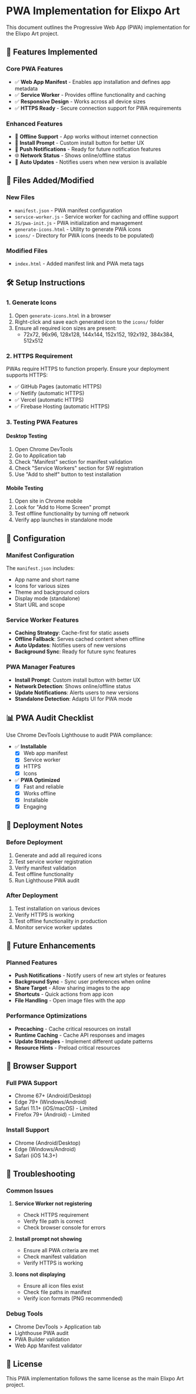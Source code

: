 # PWA Implementation for Elixpo Art

This document outlines the Progressive Web App (PWA) implementation for the Elixpo Art project.

## 🚀 Features Implemented

### Core PWA Features
- ✅ **Web App Manifest** - Enables app installation and defines app metadata
- ✅ **Service Worker** - Provides offline functionality and caching
- ✅ **Responsive Design** - Works across all device sizes
- ✅ **HTTPS Ready** - Secure connection support for PWA requirements

### Enhanced Features
- 🔄 **Offline Support** - App works without internet connection
- 📱 **Install Prompt** - Custom install button for better UX
- 🔔 **Push Notifications** - Ready for future notification features
- 🌐 **Network Status** - Shows online/offline status
- 🔄 **Auto Updates** - Notifies users when new version is available

## 📁 Files Added/Modified

### New Files
- `manifest.json` - PWA manifest configuration
- `service-worker.js` - Service worker for caching and offline support
- `JS/pwa-init.js` - PWA initialization and management
- `generate-icons.html` - Utility to generate PWA icons
- `icons/` - Directory for PWA icons (needs to be populated)

### Modified Files
- `index.html` - Added manifest link and PWA meta tags

## 🛠️ Setup Instructions

### 1. Generate Icons
1. Open `generate-icons.html` in a browser
2. Right-click and save each generated icon to the `icons/` folder
3. Ensure all required icon sizes are present:
   - 72x72, 96x96, 128x128, 144x144, 152x152, 192x192, 384x384, 512x512

### 2. HTTPS Requirement
PWAs require HTTPS to function properly. Ensure your deployment supports HTTPS:
- ✅ GitHub Pages (automatic HTTPS)
- ✅ Netlify (automatic HTTPS)
- ✅ Vercel (automatic HTTPS)
- ✅ Firebase Hosting (automatic HTTPS)

### 3. Testing PWA Features

#### Desktop Testing
1. Open Chrome DevTools
2. Go to Application tab
3. Check "Manifest" section for manifest validation
4. Check "Service Workers" section for SW registration
5. Use "Add to shelf" button to test installation

#### Mobile Testing
1. Open site in Chrome mobile
2. Look for "Add to Home Screen" prompt
3. Test offline functionality by turning off network
4. Verify app launches in standalone mode

## 🔧 Configuration

### Manifest Configuration
The `manifest.json` includes:
- App name and short name
- Icons for various sizes
- Theme and background colors
- Display mode (standalone)
- Start URL and scope

### Service Worker Features
- **Caching Strategy**: Cache-first for static assets
- **Offline Fallback**: Serves cached content when offline
- **Auto Updates**: Notifies users of new versions
- **Background Sync**: Ready for future sync features

### PWA Manager Features
- **Install Prompt**: Custom install button with better UX
- **Network Detection**: Shows online/offline status
- **Update Notifications**: Alerts users to new versions
- **Standalone Detection**: Adapts UI for PWA mode

## 📊 PWA Audit Checklist

Use Chrome DevTools Lighthouse to audit PWA compliance:

- ✅ **Installable**
  - [x] Web app manifest
  - [x] Service worker
  - [x] HTTPS
  - [x] Icons

- ✅ **PWA Optimized**
  - [x] Fast and reliable
  - [x] Works offline
  - [x] Installable
  - [x] Engaging

## 🚀 Deployment Notes

### Before Deployment
1. Generate and add all required icons
2. Test service worker registration
3. Verify manifest validation
4. Test offline functionality
5. Run Lighthouse PWA audit

### After Deployment
1. Test installation on various devices
2. Verify HTTPS is working
3. Test offline functionality in production
4. Monitor service worker updates

## 🔮 Future Enhancements

### Planned Features
- **Push Notifications** - Notify users of new art styles or features
- **Background Sync** - Sync user preferences when online
- **Share Target** - Allow sharing images to the app
- **Shortcuts** - Quick actions from app icon
- **File Handling** - Open image files with the app

### Performance Optimizations
- **Precaching** - Cache critical resources on install
- **Runtime Caching** - Cache API responses and images
- **Update Strategies** - Implement different update patterns
- **Resource Hints** - Preload critical resources

## 📱 Browser Support

### Full PWA Support
- Chrome 67+ (Android/Desktop)
- Edge 79+ (Windows/Android)
- Safari 11.1+ (iOS/macOS) - Limited
- Firefox 79+ (Android) - Limited

### Install Support
- Chrome (Android/Desktop)
- Edge (Windows/Android)
- Safari (iOS 14.3+)

## 🐛 Troubleshooting

### Common Issues
1. **Service Worker not registering**
   - Check HTTPS requirement
   - Verify file path is correct
   - Check browser console for errors

2. **Install prompt not showing**
   - Ensure all PWA criteria are met
   - Check manifest validation
   - Verify HTTPS is working

3. **Icons not displaying**
   - Ensure all icon files exist
   - Check file paths in manifest
   - Verify icon formats (PNG recommended)

### Debug Tools
- Chrome DevTools > Application tab
- Lighthouse PWA audit
- PWA Builder validation
- Web App Manifest validator

## 📄 License

This PWA implementation follows the same license as the main Elixpo Art project.